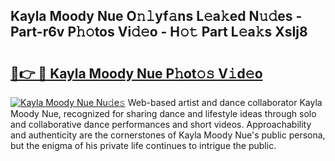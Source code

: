 ## Kayla Moody Nue O𝚗𝚕yf𝚊ns L𝚎a𝚔ed N𝚞𝚍es - Part-r6v P𝚑𝚘tos Vi𝚍𝚎o - H𝚘𝚝 Part L𝚎a𝚔s XsIj8

# <h2><a href="http://kf196do.oniu.top/?m=Kayla+Moody+Nue">🔗👉 🔴 Kayla Moody Nue P𝚑ot𝚘𝚜 V𝚒d𝚎o</a></h2>

[![Kayla Moody Nue Nu𝚍e𝚜](https://i.imgur.com/0qMVB7G.gif)](http://kf196do.oniu.top/?m=Kayla+Moody+Nue)
Web-based artist and dance collaborator Kayla Moody Nue, recognized for sharing dance and lifestyle ideas through solo and collaborative dance performances and short videos. Approachability and authenticity are the cornerstones of Kayla Moody Nue's public persona, but the enigma of his private life continues to intrigue the public.  
